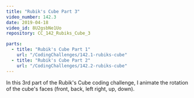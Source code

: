 ```yaml
---
title: "Rubik's Cube Part 3"
video_number: 142.3
date: 2019-04-18
video_id: 8U2gsbNe1Uo
repository: CC_142_Rubiks_Cube_3

parts:
  - title: "Rubik's Cube Part 1"
    url: "/CodingChallenges/142.1-rubiks-cube"
  - title: "Rubik's Cube Part 2"
    url: "/CodingChallenges/142.2-rubiks-cube"
---
```


In this 3rd part of the Rubik's Cube coding challenge, I animate the rotation of the cube's faces (front, back, left right, up, down).
